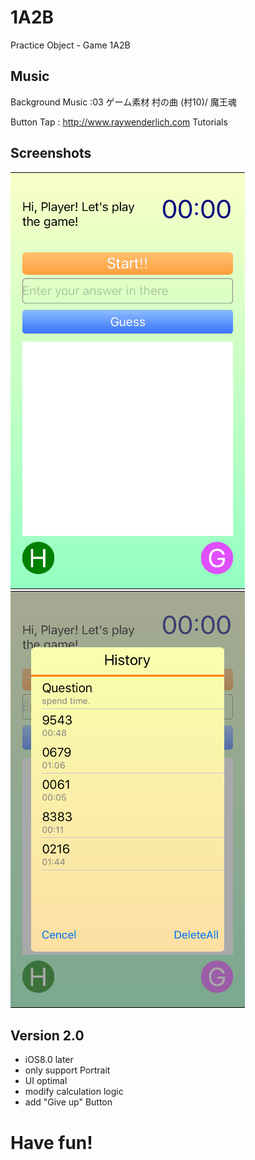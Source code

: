 # 1A2B

Practice Object - Game 1A2B

## Music

Background Music :03 ゲーム素材 村の曲 (村10)/ 魔王魂

Button Tap : http://www.raywenderlich.com Tutorials

## Screenshots

![Screenshots](./Img/001.png)
![Screenshots](./Img/002.png)

## Version 2.0

* iOS8.0 later
* only support Portrait
* UI optimal
* modify calculation logic
* add "Give up" Button

# Have fun!
